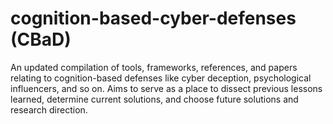 # cognition-based-cyber-defenses (CBaD)
An updated compilation of tools, frameworks, references, and papers relating to cognition-based defenses like cyber deception, psychological influencers, and so on. Aims to serve as a place to dissect previous lessons learned, determine current solutions, and choose future solutions and research direction.
